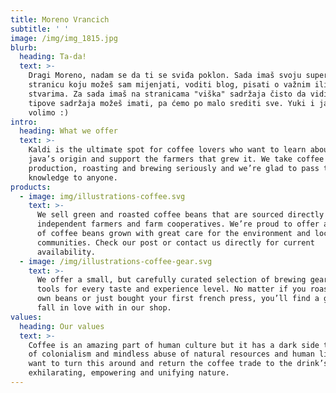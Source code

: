 ```yaml
---
title: Moreno Vrancich
subtitle: ' '
image: /img/img_1815.jpg
blurb:
  heading: Ta-da!
  text: >-
    Dragi Moreno, nadam se da ti se sviđa poklon. Sada imaš svoju super-cool web
    stranicu koju možeš sam mijenjati, voditi blog, pisati o važnim ili nevažnim
    stvarima. Za sada imaš na stranicama "viška" sadržaja čisto da vidiš koje
    tipove sadržaja možeš imati, pa ćemo po malo srediti sve. Yuki i ja te
    volimo :)
intro:
  heading: What we offer
  text: >-
    Kaldi is the ultimate spot for coffee lovers who want to learn about their
    java’s origin and support the farmers that grew it. We take coffee
    production, roasting and brewing seriously and we’re glad to pass that
    knowledge to anyone.
products:
  - image: img/illustrations-coffee.svg
    text: >-
      We sell green and roasted coffee beans that are sourced directly from
      independent farmers and farm cooperatives. We’re proud to offer a variety
      of coffee beans grown with great care for the environment and local
      communities. Check our post or contact us directly for current
      availability.
  - image: /img/illustrations-coffee-gear.svg
    text: >-
      We offer a small, but carefully curated selection of brewing gear and
      tools for every taste and experience level. No matter if you roast your
      own beans or just bought your first french press, you’ll find a gadget to
      fall in love with in our shop.
values:
  heading: Our values
  text: >-
    Coffee is an amazing part of human culture but it has a dark side too – one
    of colonialism and mindless abuse of natural resources and human lives. We
    want to turn this around and return the coffee trade to the drink’s
    exhilarating, empowering and unifying nature.
---
```


